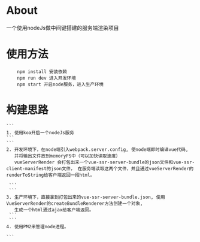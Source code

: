 # About
一个使用nodeJs做中间键搭建的服务端渲染项目

# 使用方法
```
	npm install 安装依赖
	npm run dev 进入开发环境
	npm start 开启node服务，进入生产环境
```

# 构建思路
	```
	1. 使用koa开启一个nodeJs服务
	```
	```
	2. 开发环境下，在node端引入webpack.server.config, 使node端即时编译vue代码, 
	   并将输出文件放到memoryFS中（可以加快读取速度）
	   vueServerRender 会打包出来一个vue-ssr-server-bundle的json文件和vue-ssr-client-manifest的json文件， 在服务端读取这两个文件，并且通过vueServerRender的renderToString给客户端返回一段html。

	 ```
	 ```
	3. 生产环境下，直接拿到打包出来的vue-ssr-server-bundle.json, 使用VueServerRender的createBundleRenderer方法创建一个对象, 
	   生成一个html通过ajax给客户端返回。
	 ```
	 ```
	4. 使用PM2来管理node进程。

	```


